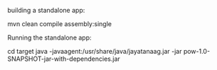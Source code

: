 building a standalone app:

mvn clean compile assembly:single

Running the standalone app:

cd target
java -javaagent:/usr/share/java/jayatanaag.jar -jar pow-1.0-SNAPSHOT-jar-with-dependencies.jar
